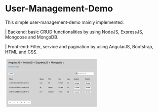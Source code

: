 # User-Management-Demo

This simple user-management-demo mainly implemented:

  | Backend: basic CRUD functionalities by using NodeJS, ExpressJS, Mongoose and MongoDB.

  | Front-end: Filter, service and pagination by using AngularJS, Bootstrap, HTML and CSS.


<img src="screenshot.png" width="300">
